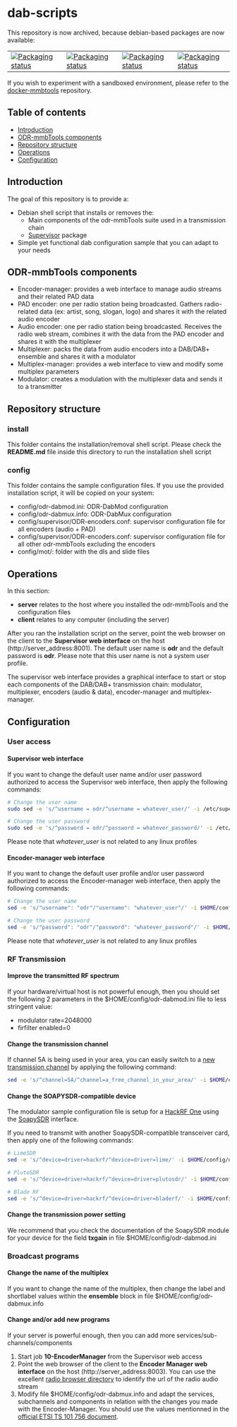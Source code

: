 # dab-scripts

This repository is now archived, because debian-based packages are now
available:

|   |   |   |   |
| - | - | - | - |
| [![Packaging status](https://repology.org/badge/vertical-allrepos/odr-audioenc.svg?header=odr-audioenc)](https://repology.org/project/odr-audioenc/versions) | [![Packaging status](https://repology.org/badge/vertical-allrepos/odr-padenc.svg?header=odr-padenc)](https://repology.org/project/odr-padenc/versions) | [![Packaging status](https://repology.org/badge/vertical-allrepos/odr-dabmux.svg?header=odr-dabmux)](https://repology.org/project/odr-dabmux/versions) | [![Packaging status](https://repology.org/badge/vertical-allrepos/odr-dabmod.svg?header=odr-dabmod)](https://repology.org/project/odr-dabmod/versions) |

If you wish to experiment with a sandboxed environment, please refer to the
[docker-mmbtools](https://github.com/opendigitalradio/docker-mmbtools)
repository.

## Table of contents

- [Introduction](#introduction)
- [ODR-mmbTools components](#odr-mmbtools-components)
- [Repository structure](#repository-structure)
- [Operations](#operations)
- [Configuration](#configuration)

## Introduction

The goal of this repository is to provide a:

- Debian shell script that installs or removes the:
  - Main components of the odr-mmbTools suite used in a transmission chain
  - [Supervisor](http://supervisord.org/) package
- Simple yet functional dab configuration sample that you can adapt to your needs

## ODR-mmbTools components

- Encoder-manager: provides a web interface to manage audio streams and their related PAD data
- PAD encoder: one per radio station being broadcasted. Gathers radio-related data (ex: artist, song, slogan, logo) and shares it with the related audio encoder
- Audio encoder: one per radio station being broadcasted. Receives the radio web stream, combines it with the data from the PAD encoder and shares it with the multiplexer
- Multiplexer: packs the data from audio encoders into a DAB/DAB+ ensemble and shares it with a modulator
- Multiplex-manager: provides a web interface to view and modify some multiplex parameters
- Modulator: creates a modulation with the multiplexer data and sends it to a transmitter

## Repository structure

### install

This folder contains the installation/removal shell script. Please check the **README.md** file inside this directory to run the installation shell script

### config

This folder contains the sample configuration files. If you use the provided installation script, it will be copied on your system:

- config/odr-dabmod.ini: ODR-DabMod configuration
- config/odr-dabmux.info: ODR-DabMux configuration
- config/supervisor/ODR-encoders.conf: supervisor configuration file for all encoders (audio + PAD)
- config/supervisor/ODR-encoders.conf: supervisor configuration file for all other odr-mmbTools excluding the encoders
- config/mot/: folder with the dls and slide files

## Operations

In this section:

- **server** relates to the host where you installed the odr-mmbTools and the configuration files
- **client** relates to any computer (including the server)

After you ran the installation script on the server, point the web browser on the client to the **Supervisor web interface** on the host (http://server_address:8001). The default user name is **odr** and the default password is **odr**. Please note that this user name is not a system user profile.

The supervisor web interface provides a graphical interface to start or stop each components of the DAB/DAB+ transmission chain: modulator, multiplexer, encoders (audio & data), encoder-manager and multiplex-manager.

## Configuration

### User access

#### Supervisor web interface

If you want to change the default user name and/or user password authorized to access the Supervisor web interface, then apply the following commands:

```bash
# Change the user name
sudo sed -e 's/^username = odr/^username = whatever_user/' -i /etc/supervisor/supervisord.conf

# Change the user password
sudo sed -e 's/^password = odr/^password = whatever_password/' -i /etc/supervisor/supervisord.conf
```

Please note that *whatever_user* is not related to any linux profiles

#### Encoder-manager web interface

If you want to change the default user profile and/or user password authorized to access the Encoder-manager web interface, then apply the following commands:

```bash
# Change the user name
sed -e 's/"username": "odr"/"username": "whatever_user"/' -i $HOME/config/encodermanager.json

# Change the user password
sed -e 's/"password": "odr"/"password": "whatever_password"/' -i $HOME/config/encodermanager.json
```

Please note that *whatever_user* is not related to any linux profiles

### RF Transmission

#### Improve the transmitted RF spectrum

If your hardware/virtual host is not powerful enough, then you should set the following 2 parameters in the $HOME/config/odr-dabmod.ini file to less stringent value:

- modulator rate=2048000
- firfilter enabled=0

#### Change the transmission channel

If channel 5A is being used in your area, you can easily switch to a [new transmission channel](http://www.wohnort.org/config/freqs.html) by applying the following command:

```bash
sed -e 's/^channel=5A/^channel=a_free_channel_in_your_area/' -i $HOME/config/odr-dabmod.ini
```

#### Change the SOAPYSDR-compatible device

The modulator sample configuration file is setup for a [HackRF One](https://greatscottgadgets.com/hackrf/one/) using the [SoapySDR](https://github.com/pothosware/SoapySDR/wiki) interface.

If you need to transmit with another SoapySDR-compatible transceiver card, then apply one of the following commands:

```bash
# LimeSDR
sed -e 's/^device=driver=hackrf/^device=driver=lime/' -i $HOME/config/odr-dabmod.ini

# PlutoSDR
sed -e 's/^device=driver=hackrf/^device=driver=plutosdr/' -i $HOME/config/odr-dabmod.ini

# Blade RF
sed -e 's/^device=driver=hackrf/^device=driver=bladerf/' -i $HOME/config/odr-dabmod.ini
```

#### Change the transmission power setting

We recommend that you check the documentation of the SoapySDR module for your device for the field **txgain** in file $HOME/config/odr-dabmod.ini

### Broadcast programs

#### Change the name of the multiplex

If you want to change the name of the multiplex, then change the label and shortlabel values within the **ensemble** block in file $HOME/config/odr-dabmux.info

#### Change and/or add new programs

If your server is powerful enough, then you can add more services/sub-channels/components

1. Start job **10-EncoderManager** from the Supervisor web access
1. Point the web browser of the client to the **Encoder Manager web interface** on the host (http://server_address:8003). You can use the excellent [radio browser directory](https://www.radio-browser.info) to identify the url of the radio audio stream
1. Modify file $HOME/config/odr-dabmux.info and adapt the services, subchannels and components in relation with the changes you made with the Encoder-Manager. You should use the values mentionned in the [official ETSI TS 101 756 document](https://www.etsi.org/deliver/etsi_ts/101700_101799/101756/02.02.01_60/ts_101756v020201p.pdf).
